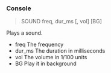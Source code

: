 ### Console

> SOUND freq, dur_ms [, vol] [BG]

Plays a sound.


* freq The frequency
* dur_ms The duration in milliseconds
* vol The volume in 1/100 units
* BG Play it in background


